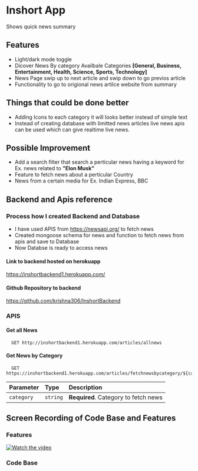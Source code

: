 
# Inshort App

Shows quick news summary


## Features

- Light/dark mode toggle
- Dicover News By category  Availbale Categories **[General, Business, Entertainment, Health, Science, Sports, Technology]**
- News Page swip up to next article and swip down to go previos article
- Functionality to go to origional news artilce website from summary
## Things that could be done better
- Adding Icons to each category it will looks better instead of simple text
- Instead of creating database with limitted news articles live news apis can be used which can give realtime live news.
## Possible Improvement
- Add a search filter that search a perticular news having a keyword for Ex. news related to **"Elon Musk"**
- Feature to fetch news about a perticular Country
- News from a certain media for Ex. Indian Express, BBC

## Backend and Apis reference

### Process how I created Backend and Database
- I have used APIS from https://newsapi.org/ to fetch news 
- Created mongoose schema for news and function to fetch news from apis and save to Database
- Now Databse is ready to access news
#### Link to backend hosted on herokuapp
https://inshortbackend1.herokuapp.com/
#### Github Repository to backend
https://github.com/krishna306/InshortBackend

### APIS
#### Get all News

```http
  GET http://inshortbackend1.herokuapp.com/articles/allnews
```

#### Get News by Category

```http
  GET https://inshortbackend1.herokuapp.com/articles/fetchnewsbycategory/${category}
```

| Parameter | Type     | Description                       |
| :-------- | :------- | :-------------------------------- |
| `category`      | `string` | **Required**. Category  to fetch news |



## Screen Recording of Code Base and Features

### Features 
[![Watch the video](https://i9.ytimg.com/vi/CpAIZ-Yg0Ck/mq1.jpg?sqp=CIDxrJsG&rs=AOn4CLC8sJH4IXuOD7-_un9z6KLOQ0Cyfg)](https://youtu.be/CpAIZ-Yg0Ck)
### Code Base
